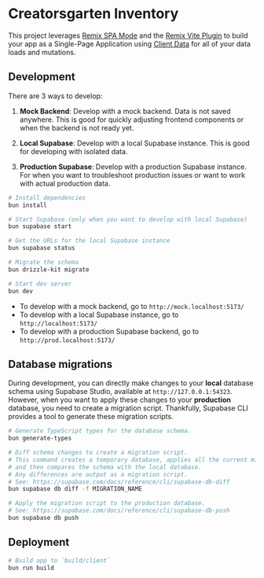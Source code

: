 # Creatorsgarten Inventory

This project leverages [Remix SPA Mode](https://remix.run/docs/en/main/future/spa-mode) and the [Remix Vite Plugin](https://remix.run/docs/en/main/future/vite) to build your app as a Single-Page Application using [Client Data](https://remix.run/docs/en/main/guides/client-data) for all of your data loads and mutations.

## Development

There are 3 ways to develop:

1. **Mock Backend**: Develop with a mock backend. Data is not saved anywhere. This is good for quickly adjusting frontend components or when the backend is not ready yet.

2. **Local Supabase**: Develop with a local Supabase instance. This is good for developing with isolated data.

3. **Production Supabase**: Develop with a production Supabase instance. For when you want to troubleshoot production issues or want to work with actual production data.

```sh
# Install dependencies
bun install

# Start Supabase (only when you want to develop with local Supabase)
bun supabase start

# Get the URLs for the local Supabase instance
bun supabase status

# Migrate the schema
bun drizzle-kit migrate

# Start dev server
bun dev
```

- To develop with a mock backend, go to `http://mock.localhost:5173/`
- To develop with a local Supabase instance, go to `http://localhost:5173/`
- To develop with a production Supabase backend, go to `http://prod.localhost:5173/`

## Database migrations

During development, you can directly make changes to your **local** database schema using Supabase Studio, available at `http://127.0.0.1:54323`. However, when you want to apply these changes to your **production** database, you need to create a migration script. Thankfully, Supabase CLI provides a tool to generate these migration scripts.

```sh
# Generate TypeScript types for the database schema.
bun generate-types

# Diff schema changes to create a migration script.
# This command creates a temporary database, applies all the current migrations,
# and then compares the schema with the local database.
# Any differences are output as a migration script.
# See: https://supabase.com/docs/reference/cli/supabase-db-diff
bun supabase db diff -f MIGRATION_NAME

# Apply the migration script to the production database.
# See: https://supabase.com/docs/reference/cli/supabase-db-push
bun supabase db push
```

## Deployment

```sh
# Build app to `build/client`
bun run build
```
